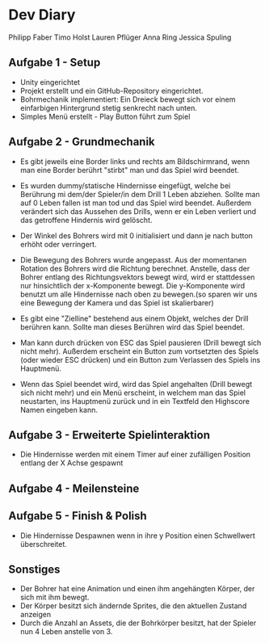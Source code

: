 # Dev Diary

Philipp Faber
Timo Holst
Lauren Pflüger
Anna Ring
Jessica Spuling

## Aufgabe 1 - Setup
- Unity eingerichtet 
- Projekt erstellt und ein GitHub-Repository eingerichtet.
- Bohrmechanik implementiert: Ein Dreieck bewegt sich vor einem einfarbigen Hintergrund stetig senkrecht nach unten.
- Simples Menü erstellt - Play Button führt zum Spiel

## Aufgabe 2 - Grundmechanik
- Es gibt jeweils eine Border links und rechts am Bildschirmrand, wenn man eine Border berührt "stirbt" man und das Spiel wird beendet.
- Es wurden dummy/statische Hindernisse eingefügt, welche bei Berührung mi dem/der Spieler/in dem Drill 1 Leben abziehen. Sollte man auf 0 Leben fallen ist man tod und das Spiel wird beendet. Außerdem verändert sich das Aussehen des Drills, wenn er ein Leben verliert und das getroffene Hindernis wird gelöscht.
- Der Winkel des Bohrers wird mit 0 initialisiert und dann je nach button erhöht oder verringert. 
- Die Bewegung des Bohrers wurde angepasst. Aus der momentanen Rotation des Bohrers wird die Richtung berechnet. Anstelle, dass der Bohrer entlang des Richtungsvektors bewegt wird, wird er stattdessen nur hinsichtlich der x-Komponente bewegt. Die y-Komponente wird benutzt um alle Hindernisse nach oben zu bewegen.(so sparen wir uns eine Bewegung der Kamera und das Spiel ist skalierbarer)
- Es gibt eine "Zielline" bestehend aus einem Objekt, welches der Drill berühren kann. Sollte man dieses Berühren wird das Spiel beendet.
- Man kann durch drücken von ESC das Spiel pausieren (Drill bewegt sich nicht mehr). Außerdem erscheint ein Button zum vortsetzten des Spiels (oder wieder ESC drücken) und ein Button zum Verlassen des Spiels ins Hauptmenü.

- Wenn das Spiel beendet wird, wird das Spiel angehalten (Drill bewegt sich nicht mehr) und ein Menü erscheint, in welchem man das Spiel neustarten, ins Hauptmenü zurück und in ein Textfeld den Highscore Namen eingeben kann.

## Aufgabe 3 - Erweiterte Spielinteraktion
- Die Hindernisse werden mit einem Timer auf einer zufälligen Position entlang der X Achse gespawnt

## Aufgabe 4 - Meilensteine


## Aufgabe 5 - Finish & Polish
- Die Hindernisse Despawnen wenn in ihre y Position einen Schwellwert überschreitet.

## Sonstiges
- Der Bohrer hat eine Animation und einen ihm angehängten Körper, der sich mit ihm bewegt.
- Der Körper besitzt sich ändernde Sprites, die den aktuellen Zustand anzeigen
- Durch die Anzahl an Assets, die der Bohrkörper besitzt, hat der Spieler nun 4 Leben anstelle von 3.
